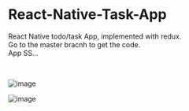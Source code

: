 # React-Native-Task-App
React Native todo/task App, implemented with redux. <br/>
Go to the master bracnh to get the code.<br/>
App SS...<br/>

<br/>

![image](https://user-images.githubusercontent.com/58064621/165709413-4057c780-9070-47a1-af72-16d9c08fcbd0.png)

![image](https://user-images.githubusercontent.com/58064621/165709518-d12dfe62-4f97-4e2c-9320-fc97e41b7a60.png)

